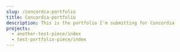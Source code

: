 ```yaml
---
slug: /concordia-portfolio
title: Concordia-portfolio
description: This is the portfolio I'm submitting for Concordia
projects:
  - another-test-piece/index
  - test-portfolio-piece/index
---
```

